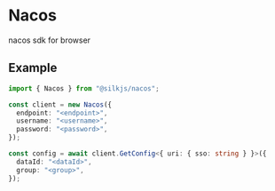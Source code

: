 # Nacos

nacos sdk for browser

## Example

```typescript
import { Nacos } from "@silkjs/nacos";

const client = new Nacos({
  endpoint: "<endpoint>",
  username: "<username>",
  password: "<password>",
});

const config = await client.GetConfig<{ uri: { sso: string } }>({
  dataId: "<dataId>",
  group: "<group>",
});
```
